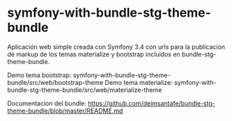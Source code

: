 # symfony-with-bundle-stg-theme-bundle
Aplicación web simple creada con Symfony 3.4 con urls para la publicacion de markup de los temas materialize y bootstrap incluidos en bundle-stg-theme-bundle.

Demo tema bootstrap: symfony-with-bundle-stg-theme-bundle/src/web/bootstrap-theme
Demo tema materialize: symfony-with-bundle-stg-theme-bundle/src/web/materialize-theme

Documentacion del bundle: https://github.com/deimsantafe/bundle-stg-theme-bundle/blob/master/README.md

